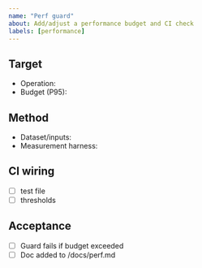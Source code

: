 ```yaml
---
name: "Perf guard"
about: Add/adjust a performance budget and CI check
labels: [performance]
---
```

## Target
- Operation:
- Budget (P95):

## Method
- Dataset/inputs:
- Measurement harness:

## CI wiring
- [ ] test file
- [ ] thresholds

## Acceptance
- [ ] Guard fails if budget exceeded
- [ ] Doc added to /docs/perf.md
